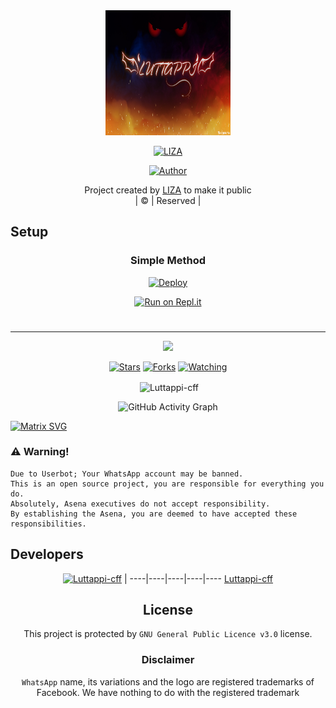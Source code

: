 
<div align="center">
  <img border-radius: 15px src="LUTTAPPI.jpg"width="200" height="200"/>
  <p align="center">
    
    
<a href="#"><img title="LIZA" src="https://img.shields.io/badge/LIZA-green?colorA=%23ff0000&colorB=%23017e40&style=for-the-badge"></a>
</p>
  <p align="center">
<a href=https://github.com/Luttappi-cff"><img title="Author" src="https://img.shields.io/badge/Author-(LUTTAPPI-LIZA?color=blue&style=for-the-badge&logo=whatsapp"></a>
</p>
</div>
<p align="center">
Project created by <a href="https://github.com/Luttappi-cff">LIZA</a> to make it public
    <br>
       | © |
        Reserved |
    <br> 
</p>

## Setup
<div align="center">

  ### Simple Method
  
[![Deploy](https://www.herokucdn.com/deploy/button.svg)](https://heroku.com/deploy?template=https://github.com/Luttappi-cff/LIZA) 
  
[![Run on Repl.it](https://repl.it/badge/github/quiec/whatsAlfa)](https://replit.com/@chunkindepadayali/LizaMwol?v=1)
  
#

----

  <p align="center">
  <a href="https://github.com/Luttappi-cff/LIZA">
    
<a href="https:https://github.com/Luttappi-cff?tab=followers">
<img src="https://img.shields.io/github/repo-size/Luttappi-cff/LIZA?color=green&label=Repo%20total%20size&style=plastic">
<p align="center">
<a href="https://github.com/Luttappi-cff/followers"
<img title="Followers" src="https://img.shields.io/github/followers/Luttappi-cff?color=blue&style=flat-square"></a>
<a href="https://github.com/Luttappi-cff/LIZA/stargazers/"><img title="Stars" src="https://img.shields.io/github/stars/Luttappi-cff/LIZA?color=blue&style=flat-square"></a>
<a href="https://github.com/Luttappi-cff/LIZA/network/members"><img title="Forks" src="https://img.shields.io/github/forks/Luttappi-cff/LIZA?color=blue&style=flat-square"></a>
<a href="https://github.com/Luttappi-cff/LIZA/watchers"><img title="Watching" src="https://img.shields.io/github/watchers/Luttappi-cff/LIZA?label=Watchers&color=blue&style=flat-square"></a>
</p>

<p align="center">
<p>&nbsp;<img align="center" src="https://github-readme-stats.vercel.app/api?username=Luttappi-cff&show_icons=true&theme=dark&locale=en" alt="Luttappi-cff" /></p>
    

  ![GitHub Activity Graph](https://activity-graph.herokuapp.com/graph?username=Luttappi-cff&bg_color=000000&color=4fff67&line=4fff67&point=ffffff&area=true&hide_border=true)
  </div>
 
  
  [![Matrix SVG](https://raw.githubusercontent.com/rodrigograca31/rodrigograca31/master/matrix.svg)](https://chat.whatsapp.com/BRPbS6JHUoCE480MpLLM5z)
                     
### ⚠️ Warning! 
```
Due to Userbot; Your WhatsApp account may be banned.
This is an open source project, you are responsible for everything you do. 
Absolutely, Asena executives do not accept responsibility.
By establishing the Asena, you are deemed to have accepted these responsibilities.
```

## Developers
  <div align="center">
    
[![Luttappi-cff](https://github.com/Luttappi-cff.png?size=100)](https://github.com/Luttappi-cff) | 
----|----|----|----|----
[Luttappi-cff](https://github.com/Luttappi-cff) 
    


## License
This project is protected by `GNU General Public Licence v3.0` license.

### Disclaimer
`WhatsApp` name, its variations and the logo are registered trademarks of Facebook. We have nothing to do with the registered trademark
